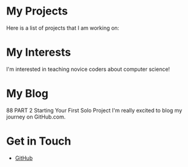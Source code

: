 # My Projects

Here is a list of projects that I am working on:

# My Interests

I'm interested in teaching novice coders about computer science!

# My Blog

88 PART 2 Starting Your First Solo Project
I'm really excited to blog my journey on GitHub.com.

# Get in Touch

<ul>
    <li><a href="https://github.com/{{ site.github_username }}">GitHub</a></li>
</ul>
